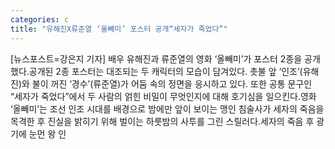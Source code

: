 ```yaml
---
categories: c
title: "유해진X류준열 ‘올빼미’ 포스터 공개“세자가 죽었다”"
---
```

[뉴스포스트=강은지 기자] 배우 유해진과 류준열의 영화 ‘올빼미’가 포스터 2종을 공개했다.공개된 2종 포스터는 대조되는 두 캐릭터의 모습이 담겨있다. 촛불 앞 ‘인조’(유해진)와 불이 꺼진 ‘경수’(류준열)가 어둠 속의 정면을 응시하고 있다. 또한 공통 문구인 “세자가 죽었다”에서 두 사람의 얽힌 비밀이 무엇인지에 대해 호기심을 일으킨다.영화 ‘올빼미’는 조선 인조 시대를 배경으로 밤에만 앞이 보이는 맹인 침술사가 세자의 죽음을 목격한 후 진실을 밝히기 위해 벌이는 하룻밤의 사투를 그린 스릴러다.세자의 죽음 후 광기에 눈먼 왕 인